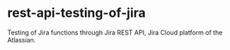 # rest-api-testing-of-jira
Testing of Jira functions through Jira REST API, Jira Cloud platform of the Atlassian.
